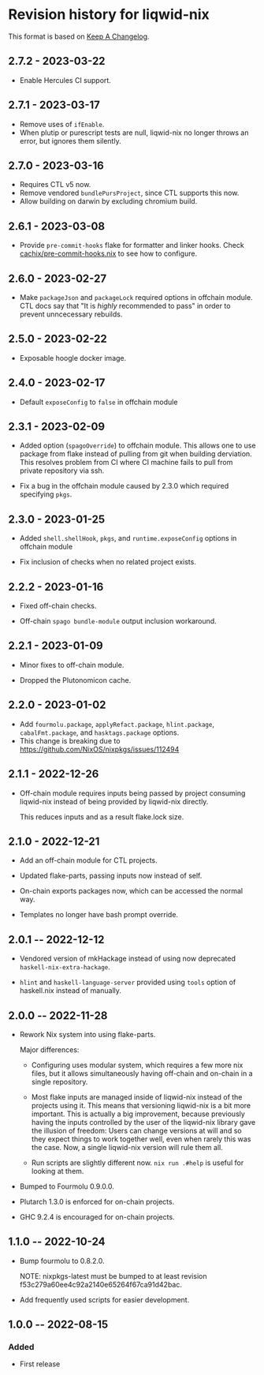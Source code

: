 # Revision history for liqwid-nix

This format is based on [Keep A Changelog](https://keepachangelog.com/en/1.0.0).

## 2.7.2 - 2023-03-22

- Enable Hercules CI support.

## 2.7.1 - 2023-03-17

- Remove uses of `ifEnable`.
- When plutip or purescript tests are null, liqwid-nix no longer throws an error,
  but ignores them silently.

## 2.7.0 - 2023-03-16

- Requires CTL v5 now.
- Remove vendored `bundlePursProject`, since CTL supports this now.
- Allow building on darwin by excluding chromium build.

## 2.6.1 - 2023-03-08

- Provide `pre-commit-hooks` flake for formatter and linker hooks. 
  Check [cachix/pre-commit-hooks.nix](https://github.com/cachix/pre-commit-hooks.nix) 
  to see how to configure.

## 2.6.0 - 2023-02-27

- Make `packageJson` and `packageLock` required options in offchain module. CTL docs say that "It is *highly* recommended to pass" in order to prevent unncecessary rebuilds.

## 2.5.0 - 2023-02-22

- Exposable hoogle docker image.

## 2.4.0 - 2023-02-17

- Default `exposeConfig` to `false` in offchain module

## 2.3.1 - 2023-02-09

- Added option (`spagoOverride`) to offchain module. This allows one to use package from flake instead of pulling from git when building derviation. This resolves problem from CI where CI machine fails to pull from private repository via ssh.

- Fix a bug in the offchain module caused by 2.3.0 which required specifying `pkgs`.

## 2.3.0 - 2023-01-25

- Added `shell.shellHook`, `pkgs`, and `runtime.exposeConfig` options in offchain module

- Fix inclusion of checks when no related project exists.

## 2.2.2 - 2023-01-16

- Fixed off-chain checks.

- Off-chain `spago bundle-module` output inclusion workaround.

## 2.2.1 - 2023-01-09

- Minor fixes to off-chain module.

- Dropped the Plutonomicon cache.

## 2.2.0 - 2023-01-02

- Add `fourmolu.package`, `applyRefact.package`, `hlint.package`,
  `cabalFmt.package`, and `hasktags.package` options.
- This change is breaking due to https://github.com/NixOS/nixpkgs/issues/112494

## 2.1.1 - 2022-12-26

- Off-chain module requires inputs being passed by project consuming liqwid-nix
  instead of being provided by liqwid-nix directly.

  This reduces inputs and as a result flake.lock size.

## 2.1.0 - 2022-12-21

- Add an off-chain module for CTL projects.

- Updated flake-parts, passing inputs now instead of self.

- On-chain exports packages now, which can be accessed the normal way.

- Templates no longer have bash prompt override.

## 2.0.1 -- 2022-12-12

- Vendored version of mkHackage instead of using now deprecated `haskell-nix-extra-hackage`.

- `hlint` and `haskell-language-server` provided using `tools` option of haskell.nix instead
  of manually.

## 2.0.0 -- 2022-11-28

- Rework Nix system into using flake-parts.

  Major differences:

  - Configuring uses modular system, which requires a few more nix files,
    but it allows simultaneously having off-chain and on-chain in a single
    repository.

  - Most flake inputs are managed inside of liqwid-nix instead of the projects
    using it. This means that versioning liqwid-nix is a bit more important.
    This is actually a big improvement, because previously having the inputs
    controlled by the user of the liqwid-nix library gave the illusion of
    freedom: Users can change versions at will and so they expect things to
    work together well, even when rarely this was the case. Now, a single
    liqwid-nix version will rule them all.

  - Run scripts are slightly different now. `nix run .#help` is useful for
    looking at them.

- Bumped to Fourmolu 0.9.0.0.

- Plutarch 1.3.0 is enforced for on-chain projects.

- GHC 9.2.4 is encouraged for on-chain projects.

## 1.1.0 -- 2022-10-24

- Bump fourmolu to 0.8.2.0.

  NOTE: nixpkgs-latest must be bumped to at least revision f53c279a60ee4c92a2140e65264f67ca91d42bac.

- Add frequently used scripts for easier development.

## 1.0.0 -- 2022-08-15

### Added

- First release
